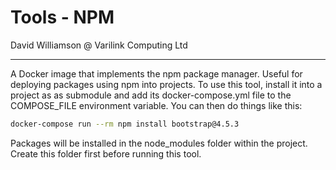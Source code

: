 # Tools - NPM

David Williamson @ Varilink Computing Ltd

------

A Docker image that implements the npm package manager. Useful for deploying packages using npm into projects. To use this tool, install it into a project as
as submodule and add its docker-compose.yml file to the COMPOSE_FILE environment
variable. You can then do things like this:

```bash
docker-compose run --rm npm install bootstrap@4.5.3
```

Packages will be installed in the node_modules folder within the project. Create
this folder first before running this tool.
